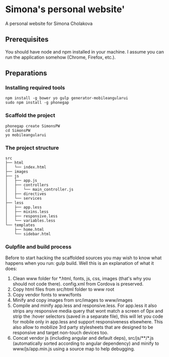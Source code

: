 ﻿# Simona's personal website'

A personal website for Simona Cholakova

## Prerequisites

You should have node and npm installed in your machine. I assume you can run the application somehow (Chrome, Firefox, etc.).

## Preparations

### Installing required tools

    npm install -g bower yo gulp generator-mobileangularui
    sudo npm install -g phonegap

### Scaffold the project

    phonegap create SimonsPW
    cd SimonsPW
    yo mobileangularui

### The project structure

    src
    ├── html
    │   └── index.html
    ├── images
    ├── js
    │   ├── app.js
    │   ├── controllers
    │   │   └── main_controller.js
    │   ├── directives
    │   └── services
    ├── less
    │   ├── app.less
    │   ├── mixins.less
    │   ├── responsive.less
    │   └── variables.less
    └── templates
        ├── home.html
        └── sidebar.html

### Gulpfile and build process
Before to start hacking the scaffolded sources you may wish to know what happens when you run: gulp build. Well this is an explanation of what it does:

1. Clean www folder for *.html, fonts, js, css, images (that's why you should not code there). config.xml from Cordova is preserved.
2. Copy html files from src/html folder to www root
3. Copy vendor fonts to www/fonts
4. Minify and copy images from src/images to www/images
5. Compile and minify app.less and responsive.less. For app.less it also strips any responsive media query that wont match a screen of 0px and strip the :hover selectors (saved in a separate file), this will let you code for mobile only in app.less and support responsiveness elsewhere. This also allow to mobilize 3rd party stylesheets that are designed to be responsive and target non-touch devices too.
6. Concat vendor js (including angular and default deps), src/js/**/*.js (automatically sorted according to angular dependency) and minify to www/js/app.min.js using a source map to help debugging.

